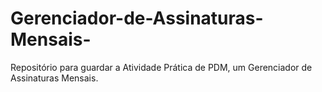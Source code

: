 # Gerenciador-de-Assinaturas-Mensais-
Repositório para guardar a Atividade Prática de PDM, um Gerenciador de Assinaturas Mensais.
